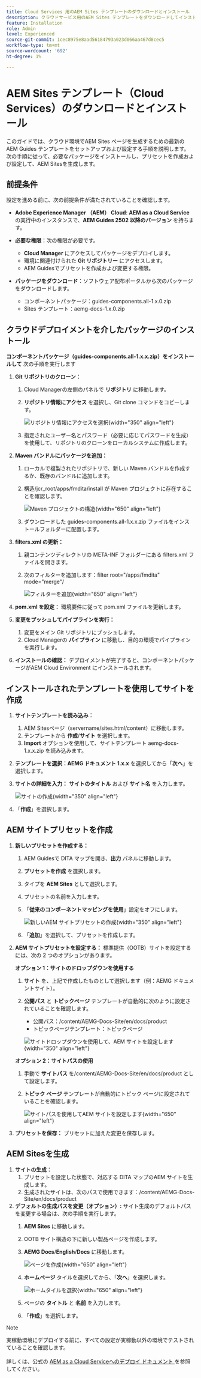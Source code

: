 ```yaml
---
title: Cloud Services 用のAEM Sites テンプレートのダウンロードとインストール
description: クラウドサービス用のAEM Sites テンプレートをダウンロードしてインストールする方法を説明します
feature: Installation
role: Admin
level: Experienced
source-git-commit: 1cec8975e8aad56184793a023d066aa467d8cec5
workflow-type: tm+mt
source-wordcount: '692'
ht-degree: 1%

---
```


# AEM Sites テンプレート（Cloud Services）のダウンロードとインストール

このガイドでは、クラウド環境でAEM Sites ページを生成するための最新のAEM Guides テンプレートをセットアップおよび設定する手順を説明します。 次の手順に従って、必要なパッケージをインストールし、プリセットを作成および設定して、AEM Sitesを生成します。

## 前提条件

設定を進める前に、次の前提条件が満たされていることを確認します。

- **Adobe Experience Manager （AEM） Cloud**: **AEM as a Cloud Service** の実行中のインスタンスで、**AEM Guides 2502 以降のバージョン** を持ちます。

- **必要な権限**：次の権限が必要です。

   - **Cloud Manager** にアクセスしてパッケージをデプロイします。
   - 環境に関連付けられた **Git リポジトリー** にアクセスします。
   - AEM Guidesでプリセットを作成および変更する権限。

- **パッケージをダウンロード**：ソフトウェア配布ポータルから次のパッケージをダウンロードします。

   - コンポーネントパッケージ：guides-components.all-1.x.0.zip
   - Sites テンプレート：aemg-docs-1.x.0.zip

## クラウドデプロイメントを介したパッケージのインストール

**コンポーネントパッケージ（guides-components.all-1.x.x.zip）をインストールして** 次の手順を実行します

1. **Git リポジトリのクローン：**
   1. Cloud Managerの左側のパネルで **リポジトリ** に移動します。
   2. **リポジトリ情報にアクセス** を選択し、Git clone コマンドをコピーします。

      ![ リポジトリ情報にアクセスを選択 ](/help/product-guide/knowledge-base/kb-articles/assets/publishing/access-repo.png){width="350" align="left"}

   3. 指定されたユーザー名とパスワード（必要に応じてパスワードを生成）を使用して、リポジトリのクローンをローカルシステムに作成します。
2. **Maven バンドルにパッケージを追加：**
   1. ローカルで複製されたリポジトリで、新しい Maven バンドルを作成するか、既存のバンドルに追加します。
   2. 構造/jcr_root/apps/fmdita/install が Maven プロジェクトに存在することを確認します。

      ![Maven プロジェクトの構造 ](/help/product-guide/knowledge-base/kb-articles/assets/publishing/maven-structure.png){width="650" align="left"}


   3. ダウンロードした guides-components.all-1.x.x.zip ファイルをインストールフォルダーに配置します。

3. **filters.xml の更新：**

   1. 親コンテンツディレクトリの META-INF フォルダーにある filters.xml ファイルを開きます。
   2. 次のフィルターを追加します：filter root=&quot;/apps/fmdita&quot; mode=&quot;merge&quot;/


      ![ フィルターを追加 ](/help/product-guide/knowledge-base/kb-articles/assets/publishing/add-filter-xml.png){width="650" align="left"}


4. **pom.xml を設定：** 環境要件に従って pom.xml ファイルを更新します。
5. **変更をプッシュしてパイプラインを実行：**
   1. 変更をメイン Git リポジトリにプッシュします。
   2. Cloud Managerの **パイプライン** に移動し、目的の環境でパイプラインを実行します。
6. **インストールの確認：** デプロイメントが完了すると、コンポーネントパッケージがAEM Cloud Environment にインストールされます。

## インストールされたテンプレートを使用してサイトを作成

1. **サイトテンプレートを読み込み：**
   1. AEM Sitesページ（servername/sites.html/content）に移動します。
   2. テンプレートから **作成**/**サイト** を選択します。
   3. **Import** オプションを使用して、サイトテンプレート aemg-docs-1.x.x.zip を読み込みます。
2. **テンプレートを選択：**&#x200B;**AEMG ドキュメント 1.x.x** を選択してから「**次へ**」を選択します。
3. **サイトの詳細を入力：** **サイトのタイトル** および **サイト名** を入力します。

   ![サイトの作成](/help/product-guide/knowledge-base/kb-articles/assets/publishing/create-site.png){width="350" align="left"}

4. 「**作成**」を選択します。

## AEM サイトプリセットを作成

1. **新しいプリセットを作成する：**
   1. AEM Guidesで DITA マップを開き、**出力** パネルに移動します。
   2. **プリセットを作成** を選択します。
   3. タイプを **AEM Sites** として選択します。
   4. プリセットの名前を入力します。
   5. 「**従来のコンポーネントマッピングを使用**」設定をオフにします。

      ![ 新しいAEM サイトプリセットの作成 ](/help/product-guide/knowledge-base/kb-articles/assets/publishing/create-new-output-preset.png){width="350" align="left"}

   6. 「**追加**」を選択して、プリセットを作成します。
2. **AEM サイトプリセットを設定する：** 標準提供（OOTB）サイトを設定するには、次の 2 つのオプションがあります。

   **オプション 1：サイトのドロップダウンを使用する**

   1. **サイト** を、上記で作成したものとして選択します（例：AEMG ドキュメントサイト）。
   2. **公開パス** と **トピックページ** テンプレートが自動的に次のように設定されていることを確認します。
      - 公開パス：/content/AEMG-Docs-Site/en/docs/product
      - トピックページテンプレート：トピックページ

      ![ サイトドロップダウンを使用して、AEM サイトを設定します ](/help/product-guide/knowledge-base/kb-articles/assets/publishing/use-site-dropdown-cs.png){width="350" align="left"}

   **オプション 2：サイトパスの使用**

   1. 手動で **サイトパス** を/content/AEMG-Docs-Site/en/docs/product として設定します。
   2. **トピック ページ** テンプレートが自動的にトピック ページに設定されていることを確認します。

      ![ サイトパスを使用してAEM サイトを設定します ](/help/product-guide/knowledge-base/kb-articles/assets/publishing/use-site-path-cs.png){width="650" align="left"}

3. **プリセットを保存：** プリセットに加えた変更を保存します。

## AEM Sitesを生成

1. **サイトの生成：**
   1. プリセットを設定した状態で、対応する DITA マップのAEM サイトを生成します。
   2. 生成されたサイトは、次のパスで使用できます：/content/AEMG-Docs-Site/en/docs/product
2. **デフォルトの生成パスを変更（オプション）:** サイト生成のデフォルトパスを変更する場合は、次の手順を実行します。
   1. **AEM Sites** に移動します。
   2. OOTB サイト構造の下に新しい製品ページを作成します。
   3. **AEMG Docs**/**English**/**Docs** に移動します。

      ![ページを作成](/help/product-guide/knowledge-base/kb-articles/assets/publishing/create-page-cs.png){width="650" align="left"}

   4. **ホームページ** タイルを選択してから、「**次へ**」を選択します。

      ![ ホームタイルを選択 ](/help/product-guide/knowledge-base/kb-articles/assets/publishing/home-tile-cs.png){width="650" align="left"}

   5. ページの **タイトル** と **名前** を入力します。
   6. 「**作成**」を選択します。

>[!NOTE]
>
> 実稼動環境にデプロイする前に、すべての設定が実稼動以外の環境でテストされていることを確認します。 <br><br> 詳しくは、公式の [AEM as a Cloud Serviceへのデプロイ ドキュメント ](https://experienceleague.adobe.com/ja/docs/experience-manager-cloud-service/content/implementing/deploying/overview) を参照してください。
